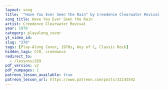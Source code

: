 ```yaml
---
layout: song
title: '"Have You Ever Seen the Rain" by Creedence Clearwater Revival (Play-along cover)'
song_title: Have You Ever Seen the Rain
artist: Creedence Clearwater Revival
year: 1970
category: playalong_cover
yt_video_id: 
slug: "270"
tags: [Play-Along Cover, 1970s, Key of C, Classic Rock]
hidden_tags: CCR, creedance
redirect_to:
  - /lessons/269
pdf_version: v2
pdf_numpages: 1
patreon_lesson_available: true
patreon_lesson_url: https://www.patreon.com/posts/32143542
---
```

